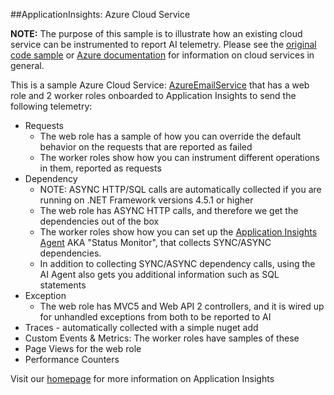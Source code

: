 ##ApplicationInsights: Azure Cloud Service

**NOTE:** The purpose of this sample is to illustrate how an existing cloud service can be instrumented to report AI telemetry. 
Please see the [original code sample](https://code.msdn.microsoft.com/windowsapps/Windows-Azure-Multi-Tier-eadceb36) or [Azure documentation](http://azure.microsoft.com/en-us/services/cloud-services/) for information on cloud services in general.

This is a sample Azure Cloud Service: [AzureEmailService](https://code.msdn.microsoft.com/windowsapps/Windows-Azure-Multi-Tier-eadceb36) that has a web role and 2 worker roles onboarded to Application Insights to send the following telemetry:

* Requests
  * The web role has a sample of how you can override the default behavior on the requests that are reported as failed
  * The worker roles show how you can instrument different operations in them, reported as requests
* Dependency
  * NOTE: ASYNC HTTP/SQL calls are automatically collected if you are running on .NET Framework versions 4.5.1 or higher
  * The web role has ASYNC HTTP calls, and therefore we get the dependencies out of the box
  * The worker roles show how you can set up the [Application Insights Agent](http://azure.microsoft.com/en-us/documentation/articles/app-insights-monitor-performance-live-website-now/) AKA "Status Monitor", that collects SYNC/ASYNC dependencies. 
  * In addition to collecting SYNC/ASYNC dependency calls, using the AI Agent also gets you additional information such as SQL statements
* Exception
  * The web role has MVC5 and Web API 2 controllers, and it is wired up for unhandled exceptions from both to be reported to AI
* Traces - automatically collected with a simple nuget add
* Custom Events & Metrics: The worker roles have samples of these
* Page Views for the web role
* Performance Counters

Visit our [homepage](http://azure.microsoft.com/en-us/services/application-insights/) for more information on Application Insights

  